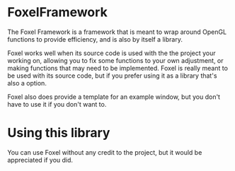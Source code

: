 # FoxelFramework
The Foxel Framework is a framework that is meant to wrap around OpenGL functions to provide efficiency, and is also by itself a library.

Foxel works well when its source code is used with the the project your working on, allowing you to fix some functions to your own adjustment, or making functions that may need to be implemented. Foxel is really meant to be used with its source code, but if you prefer using it as a library that's also a option.

Foxel also does provide a template for an example window, but you don't have to use it if you don't want to.

# Using this library

You can use Foxel without any credit to the project, but it would be appreciated if you did.
